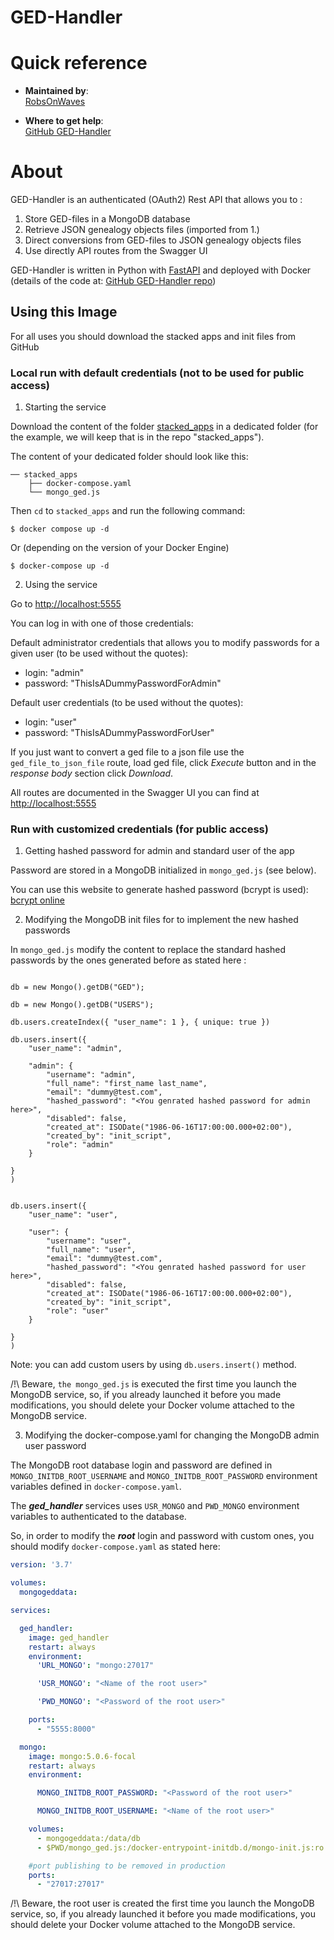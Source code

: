 # GED-Handler

# Quick reference

-	**Maintained by**:  
	[RobsOnWaves](https://github.com/RobsOnWaves)

-	**Where to get help**:  
	[GitHub GED-Handler](https://github.com/RobsOnWaves/ged-handler)

# About

GED-Handler is an authenticated (OAuth2) Rest API that allows you to : 
1) Store GED-files in a MongoDB database
2) Retrieve JSON genealogy objects files (imported from 1.)
3) Direct conversions from GED-files to JSON genealogy objects files
4) Use directly API routes from the Swagger UI 

GED-Handler is written in Python with [FastAPI](https://fastapi.tiangolo.com/) and deployed with Docker (details of the code at: [GitHub GED-Handler repo](https://github.com/RobsOnWaves/ged-handler))

## Using this Image 
For all uses you should download the stacked apps and init files from GitHub

### Local run with default credentials (not to be used for public access)

1. Starting the service

Download the content of the folder [stacked_apps](https://github.com/RobsOnWaves/ged-handler/tree/GED-38-create-a-readme-on-how-to-launch-the-app-with-docker-compose-and-how-to-use-it/DevOps/apps/stacked_apps) in a dedicated folder (for the example, we will keep that is in the repo "stacked_apps").

The content of your dedicated folder should look like this:
	
	── stacked_apps
    	├── docker-compose.yaml
    	└── mongo_ged.js

Then ```cd``` to ```stacked_apps``` and run the following command:

```console
$ docker compose up -d
```
Or (depending on the version of your Docker Engine)

```console
$ docker-compose up -d
```


2. Using the service

Go to [http://localhost:5555](http://localhost:5555)

You can log in with one of those credentials:

Default administrator credentials that allows you to modify passwords for a given user (to be used without the quotes):
- login: "admin"
- password: "ThisIsADummyPasswordForAdmin"

Default user credentials (to be used without the quotes):
- login: "user"
- password: "ThisIsADummyPasswordForUser"

If you just want to convert a ged file to a json file use the ```ged_file_to_json_file``` route, load ged file, click *Execute* button and in the *response body* section click *Download*.

All routes are documented in the Swagger UI you can find at [http://localhost:5555](http://localhost:5555)

### Run with customized credentials (for public access)
1. Getting hashed password for admin and standard user of the app 

Password are stored in a MongoDB initialized in ```mongo_ged.js``` (see below).

You can use this website to generate hashed password (bcrypt is used): [bcrypt online](https://bcrypt.online/)

2. Modifying the MongoDB init files for to implement the new hashed passwords

In ```mongo_ged.js``` modify the content to replace the standard hashed passwords by the ones generated before as stated here :


```bson

db = new Mongo().getDB("GED");

db = new Mongo().getDB("USERS");

db.users.createIndex({ "user_name": 1 }, { unique: true })

db.users.insert({
    "user_name": "admin",

    "admin": {
        "username": "admin",
        "full_name": "first_name last_name",
        "email": "dummy@test.com",
        "hashed_password": "<You genrated hashed password for admin here>",
        "disabled": false,
        "created_at": ISODate("1986-06-16T17:00:00.000+02:00"),
        "created_by": "init_script",
        "role": "admin"
    }

}
)


db.users.insert({
    "user_name": "user",

    "user": {
        "username": "user",
        "full_name": "user",
        "email": "dummy@test.com",
        "hashed_password": "<You genrated hashed password for user here>",
        "disabled": false,
        "created_at": ISODate("1986-06-16T17:00:00.000+02:00"),
        "created_by": "init_script",
        "role": "user"
    }

}
)

```
Note: you can add custom users by using ```db.users.insert()``` method.

/!\ Beware, ```the mongo_ged.js``` is executed the first time you launch the MongoDB service, so, if you already launched it before you made modifications, you should delete your Docker volume attached to the MongoDB service.

3. Modifying the docker-compose.yaml for changing the MongoDB admin user password

The MongoDB root database login and password are defined in ```MONGO_INITDB_ROOT_USERNAME``` and ```MONGO_INITDB_ROOT_PASSWORD``` environment variables defined in ```docker-compose.yaml```. 

The ***ged_handler*** services uses ```USR_MONGO``` and ```PWD_MONGO``` environment variables to authenticated to the database. 

So, in order to modify the ***root*** login and password with custom ones, you should modify ```docker-compose.yaml``` as stated here:

```yaml
version: '3.7'

volumes:
  mongogeddata:

services:

  ged_handler:
    image: ged_handler
    restart: always
    environment:
      'URL_MONGO': "mongo:27017"

      'USR_MONGO': "<Name of the root user>"

      'PWD_MONGO': "<Password of the root user>"

    ports:
      - "5555:8000"

  mongo:
    image: mongo:5.0.6-focal
    restart: always
    environment:

      MONGO_INITDB_ROOT_PASSWORD: "<Password of the root user>"

      MONGO_INITDB_ROOT_USERNAME: "<Name of the root user>"

    volumes:
      - mongogeddata:/data/db
      - $PWD/mongo_ged.js:/docker-entrypoint-initdb.d/mongo-init.js:ro

    #port publishing to be removed in production
    ports:
      - "27017:27017"
```

/!\ Beware, the root user is created the first time you launch the MongoDB service, so, if you already launched it before you made modifications, you should delete your Docker volume attached to the MongoDB service.
